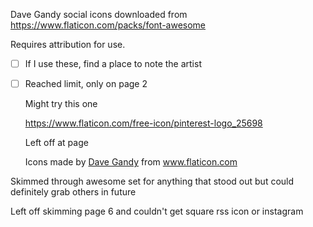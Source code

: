 Dave Gandy social icons downloaded from https://www.flaticon.com/packs/font-awesome

Requires attribution for use.

- [ ] If I use these, find a place to note the artist

- [ ] Reached limit, only on page 2

  

  Might try this one

  https://www.flaticon.com/free-icon/pinterest-logo_25698

  
  
  Left off at page
  
  
  
  <div>Icons made by <a  href="https://www.flaticon.com/authors/dave-gandy" title="Dave  Gandy">Dave Gandy</a> from <a  href="https://www.flaticon.com/"  title="Flaticon">www.flaticon.com</a></div>

Skimmed through awesome set for anything that stood out but could definitely grab others in future

Left off skimming page 6 and couldn't get square rss icon or instagram



